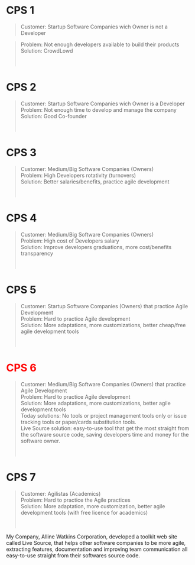 # CPS 1 #

> Customer:  Startup Software Companies wich Owner is not a Developer <br>
<blockquote>Problem:   Not enough developers available to build their products <br>
Solution:  CrowdLowd <br><br><br></blockquote>


<h1>CPS 2</h1>

<blockquote>Customer:  Startup Software Companies wich Owner is a Developer <br>
Problem:   Not enough time to develop and manage the company <br>
Solution:  Good Co-founder <br><br><br></blockquote>



<h1>CPS 3</h1>

<blockquote>Customer:  Medium/Big Software Companies (Owners) <br>
Problem:   High Developers rotativity (turnovers) <br>
Solution:  Better salaries/benefits, practice agile development <br><br><br></blockquote>


<h1>CPS 4</h1>

<blockquote>Customer:  Medium/Big Software Companies (Owners) <br>
Problem:   High cost of Developers salary <br>
Solution:  Improve developers graduations, more cost/benefits transparency  <br><br><br></blockquote>


<h1>CPS 5</h1>

<blockquote>Customer:  Startup Software Companies (Owners) that practice Agile Development <br>
Problem:   Hard to practice Agile development <br>
Solution:  More adaptations, more customizations, better cheap/free agile development tools <br><br><br></blockquote>


<h1><font color='red'>CPS 6</font></h1>

<blockquote>Customer:  Medium/Big Software Companies (Owners) that practice Agile Development <br>
Problem:   Hard to practice Agile development <br>
Solution:  More adaptations, more customizations, better agile development tools <br>
Today solutions: No tools or project management tools only or issue tracking tools or paper/cards substitution tools. <br>
Live Source solution: easy-to-use tool that get the most straight from the software source code, saving developers time and money for the software owner. <br><br><br></blockquote>


<h1>CPS 7</h1>

<blockquote>Customer:  Agilistas (Academics) <br>
Problem:   Hard to practice the Agile practices <br>
Solution:  More adaptation, more customization, better agile development tools (with free licence for academics) <br><br><br></blockquote>



My Company, Alline Watkins Corporation, developed a toolkit web site called Live Source, that helps other software companies to be more agile, extracting features, documentation and improving team communication all easy-to-use straight from their softwares source code.